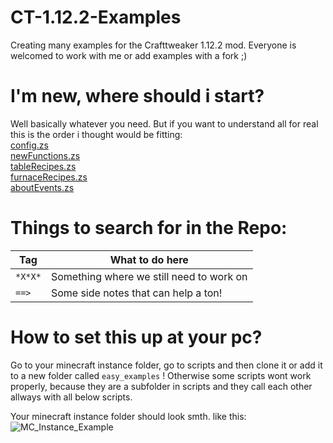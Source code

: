 # CT-1.12.2-Examples
Creating many examples for the Crafttweaker 1.12.2 mod. Everyone is welcomed to work with me or add examples with a fork ;)

# I'm new, where should i start?
Well basically whatever you need.
But if you want to understand all for real this is the order i thought would be fitting:  
[config.zs](config.zs)  
[newFunctions.zs](newFunctions.zs)  
[tableRecipes.zs](tableRecipes.zs)  
[furnaceRecipes.zs](furnaceRecipes.zs)  
[aboutEvents.zs](aboutEvents.zs)  
  

# Things to search for in the Repo:
| Tag                     | What to do here             |
|-------------------------|-----------------------------|
| `*X*X*`                   | Something where we still need to work on                            |                             
| `==>`                     | Some side notes that can help a ton!                            | 

# How to set this up at your pc?
Go to your minecraft instance folder,
go to scripts and then clone it or add it to a new folder called
`easy_examples` ! Otherwise some scripts wont work properly,
because they are a subfolder in scripts and they call each other
allways with all below scripts.

Your minecraft instance folder should look smth. like this:
![MC_Instance_Example](https://github.com/sora7672/CT-1.12.2-Examples/assets/7255402/77738aaa-0668-4b5a-a7f8-b729754d8d99)

